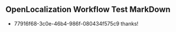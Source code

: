 ## OpenLocalization Workflow Test MarkDown

* 77916f68-3c0e-46b4-986f-080434f575c9 
thanks!



<!--HONumber=Jan16_HO4-->

